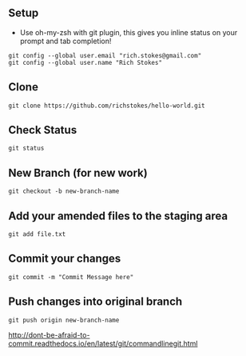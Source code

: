 ## Setup
* Use oh-my-zsh with git plugin, this gives you inline status on your prompt and tab completion!

```
git config --global user.email "rich.stokes@gmail.com"
git config --global user.name "Rich Stokes"
```

## Clone
`git clone https://github.com/richstokes/hello-world.git `

## Check Status
`git status`

## New Branch (for new work)
`git checkout -b new-branch-name`

## Add your amended files to the staging area
`git add file.txt`

## Commit your changes
`git commit -m "Commit Message here"`

## Push changes into original branch
`git push origin new-branch-name`




http://dont-be-afraid-to-commit.readthedocs.io/en/latest/git/commandlinegit.html
